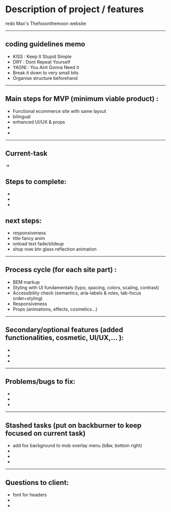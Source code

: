 # Description of project / features

redo Max's Thefoxonthemoon website      

***
  
## coding guidelines memo 

* KISS : Keep It Stupid Simple
* DRY : Dont Repeat Yourself
* YAGNI : You Aint Gonna Need it
* Break it down to very small bits
* Organise structure beforehand

***

## Main steps for MVP (minimum viable product) :
* Functional ecommerce site with same layout
* bilingual
* enhanced UI/UX & props
* 
* 

***

## Current-task 
-> 

## Steps to complete:
* 
* 
* 

## next steps:
* responsiveness
* title fancy anim
* onload text fade/slideup
* shop now btn glass reflection animation

***

## Process cycle (for each site part) :
* BEM markup
* Styling with UI fundamentals (typo, spacing, colors, scaling, contrast)
* Accessibility check (semantics, aria-labels & roles, tab-focus order+styling)
* Responsiveness
* Props (animations, effects, cosmetics...)

*** 

## Secondary/optional features (added functionalities, cosmetic, UI/UX,... ):
* 
* 
* 

***

## Problems/bugs to fix:
* 
* 
* 


***

## Stashed tasks (put on backburner to keep focused on current task)
* add fox background to mob overlay menu (b&w, bottom right)
* 
* 
* 

***
## Questions to client:

* font for headers
* 
* 

